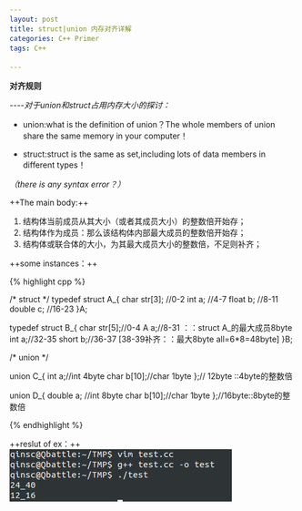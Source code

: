 ```yaml
---
layout: post
title: struct|union 内存对齐详解
categories: C++ Primer
tags: C++

---
```


**对齐规则**

*----对于union和struct占用内存大小的探讨：*

* union:what is the definition of union？The whole members of union share the same memory in your computer！

* struct:struct is the same as set,including lots of data members in different types！

*（there is any syntax error？）*

++The main body:++

1. 结构体当前成员从其大小（或者其成员大小）的整数倍开始存；
2. 结构体作为成员：那么该结构体内部最大成员的整数倍开始存；
3. 结构体或联合体的大小，为其最大成员大小的整数倍，不足则补齐；

++some instances：++

{% highlight cpp %}

/*
    struct
*/
typedef struct A_{
	char str[3]; //0-2
    int a; //4-7
    float b; //8-11
    double c; //16-23
}A;

typedef struct B_{
	char str[5];//0-4
    A a;//8-31 ：：struct A_的最大成员8byte
    int a;//32-35
    short b;//36-37 [38-39补齐：：最大8byte all=6*8=48byte]
}B;

/*
    union
*/

union C_{
	int a;//int 4byte
    char b[10];//char 1byte
};// 12byte ::4byte的整数倍

union D_{
	double a; //int 8byte
    char b[10];//char 1byte
};//16byte::8byte的整数倍


{% endhighlight %}

++reslut of ex：++
![运行结果](/images/memory-alignment.png)